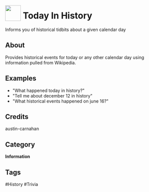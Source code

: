 # <img src="https://raw.githack.com/FortAwesome/Font-Awesome/master/svgs/solid/robot.svg" card_color="#40DBB0" width="50" height="50" style="vertical-align:bottom"/> Today In History
Informs you of historical tidbits about a given calendar day

## About
Provides historical events for today or any other calendar day using information pulled from Wikipedia.

## Examples
* "What happened today in history?"
* "Tell me about december 12 in history"
* "What historical events happened on june 16?"

## Credits
austin-carnahan

## Category
**Information**

## Tags
#History
#Trivia

